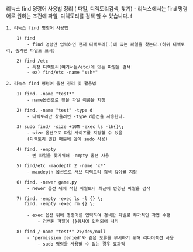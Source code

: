 리눅스 find 명령어 사용법 정리 ( 파일, 디렉토리검색, 찾기)
    - 리눅스에서는 find 명령어로 원하는 조건에 파일, 디렉토리를 검색 할 수 있습니다. f

    1. 리눅스 find 명령어 사용법

        1) find
            - find 명령만 입력하면 현재 디렉토리(.)에 있는 파일을 찾는다.(하위 디렉토리, 숨겨진 파일도 표시)

        2) find /etc
            - 특정 디렉토리(여기서는/etc)에 있는 파일을 검색
            - ex) find/etc -name "ssh*"

    2. 리눅스 find 명령어 옵션 정리 및 활용법

        1) find. -name "test*"
            - name옵션으로 찾을 파일 이름을 지정

        2) find. -name "test" -type d
            - 디렉토리만 찾을려면 -type d옵션을 사용한다.

        3) sudo find/ -size +10M -exec ls -lh{}\;
            - size 옵션으로 파일 사이즈를 지정할 수 있음
            (디렉토리 권한 때문에 앞에 sudo 사용)                     

        4) find. -empty
            - 빈 파일을 찾기위해 -empty 옵션 사용

        5) find/etc -macdepth 2 -name 'x*'
            - maxdepth 옵션으로 서브 디렉토리 검색 깊이를 지정

        6) find. -newer game.py
            - newer 옵션 뒤에 적힌 파일보다 최근에 변경된 파일을 검색

        7) find. -empty -exec ls -l {} \;
           find. -empty -exec rm {} \;

            - exec 옵션 뒤에 명령어를 입력하여 검색한 파일로 부가적인 작업 수행
                - 검색된 파일이 {}위치에 입력되어 처리

        8) find /-name "test*" 2>/dev/null
            - 'permission denied'와 같은 오류를 무시하기 위해 리다이렉션 사용
                - sudo 명령을 사용할 수 없는 경우 효과적    
